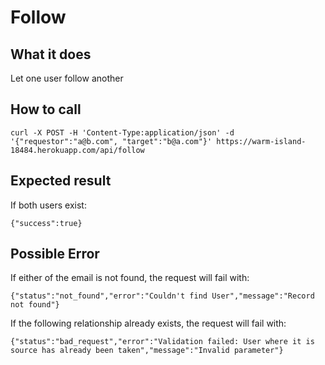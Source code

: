 # Follow

## What it does

Let one user follow another

## How to call

```
curl -X POST -H 'Content-Type:application/json' -d '{"requestor":"a@b.com", "target":"b@a.com"}' https://warm-island-18484.herokuapp.com/api/follow
```

## Expected result

If both users exist:

```{"success":true}```

## Possible Error

If either of the email is not found, the request will fail with:

```{"status":"not_found","error":"Couldn't find User","message":"Record not found"}```

If the following relationship already exists, the request will fail with:

```{"status":"bad_request","error":"Validation failed: User where it is source has already been taken","message":"Invalid parameter"}```
